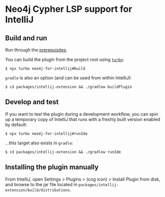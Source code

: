 # Neo4j Cypher LSP support for IntelliJ

## Build and run

Run through the [prerequisites](../../CONTRIBUTING.md#building-the-project).

You can build the plugin from the project root using [`turbo`](https://turbo.build):

```
$ npx turbo neo4j-for-intellij#build
```

`gradle` is also an option (and can be used from within IntelliJ):

```
$ cd packages/intellij-extension && ./gradlew buildPlugin
```

## Develop and test

If you want to test the plugin during a development workflow, you can spin up a temporary copy
of IntelliJ that runs with a freshly built version enabled by default:

```
$ npx turbo neo4j-for-intellij#runIde
```

...this target also exists in `gradle`:

```
$ cd packages/intellij-extension && ./gradlew runIde
```

## Installing the plugin manually

From IntelliJ, open Settings > Plugins > (cog icon) > Install Plugin from disk, and browse to the jar file
located in `packages/intellij-extension/build/distributions`.